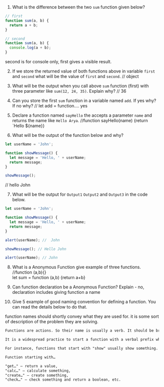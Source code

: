 1. What is the difference between the two `sum` function given below?

```js
// first
function sum(a, b) {
  return a + b;
}

// second
function sum(a, b) {
  console.log(a + b);
}
```

second is for console only, first gives a visible result.


2. If we store the returned value of both functions above in variable `first` and `second` what will be the value of `first` and `second`.   // object

3. What will be the output when you call above `sum` function (first) with three parameter like `sum(12, 24, 35)`. Explain why?  // 36

4. Can you store the first `sum` function in a variable named `add`. If yes why? If no why? // let add = function.... yes

5. Declare a function named `sayHello` the accepts a parameter `name` and returns the name like `Hello Arya`.  //function sayHello(name) {return `Hello ${name}}

6. What will be the output of the function below and why?

```js
let userName = 'John';

function showMessage() {
  let message = 'Hello, ' + userName;
  return message;
}

showMessage();
```

// hello John

7. What will be the output for `Output1` `Output2` and `Output3` in the code below.

```js
let userName = 'John';

function showMessage() {
  let message = 'Hello, ' + userName;
  return message;
}

alert(userName); //  John 

showMessage(); // Hello John

alert(userName); // John
```

8. What is a Anonymous Function give example of three functions.  //function (a,b){}    
let sum = function (a,b) {return a+b}

9. Can function declaration be a Anonymous Function? Explain - no, declaration includes giving function a name 

10. Give 5 example of good naming convention for defining a function. You can read the details below to do that.

function names should shortly convey what they are used for. it is some sort of description of the problem they are solving.

```md
Functions are actions. So their name is usually a verb. It should be brief, as accurate as possible and describe what the function does, so that someone reading the code gets an indication of what the function does.

It is a widespread practice to start a function with a verbal prefix which vaguely describes the action. There must be an agreement within the team on the meaning of the prefixes.

For instance, functions that start with "show" usually show something.

Function starting with…

"get…" – return a value,
"calc…" – calculate something,
"create…" – create something,
"check…" – check something and return a boolean, etc.
```
